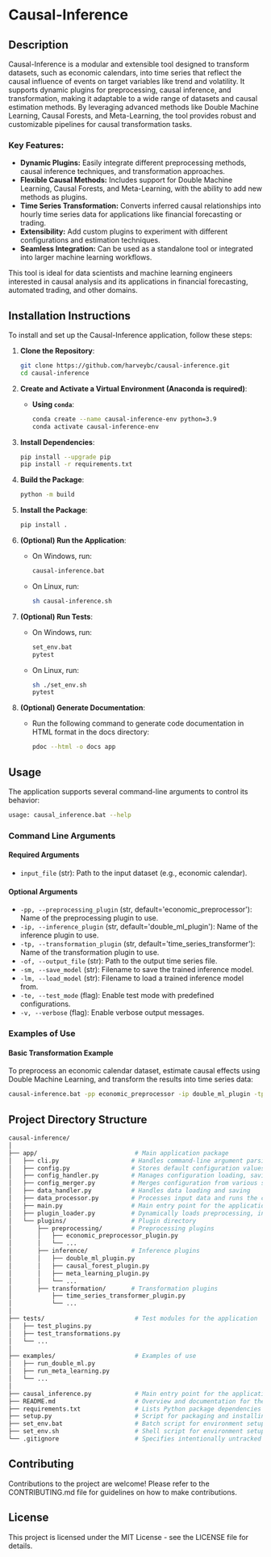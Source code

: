 # Causal-Inference

## Description

Causal-Inference is a modular and extensible tool designed to transform datasets, such as economic calendars, into time series that reflect the causal influence of events on target variables like trend and volatility. It supports dynamic plugins for preprocessing, causal inference, and transformation, making it adaptable to a wide range of datasets and causal estimation methods. By leveraging advanced methods like Double Machine Learning, Causal Forests, and Meta-Learning, the tool provides robust and customizable pipelines for causal transformation tasks.

### Key Features:
- **Dynamic Plugins:** Easily integrate different preprocessing methods, causal inference techniques, and transformation approaches.
- **Flexible Causal Methods:** Includes support for Double Machine Learning, Causal Forests, and Meta-Learning, with the ability to add new methods as plugins.
- **Time Series Transformation:** Converts inferred causal relationships into hourly time series data for applications like financial forecasting or trading.
- **Extensibility:** Add custom plugins to experiment with different configurations and estimation techniques.
- **Seamless Integration:** Can be used as a standalone tool or integrated into larger machine learning workflows.

This tool is ideal for data scientists and machine learning engineers interested in causal analysis and its applications in financial forecasting, automated trading, and other domains.

## Installation Instructions

To install and set up the Causal-Inference application, follow these steps:

1. **Clone the Repository**:
    ```bash
    git clone https://github.com/harveybc/causal-inference.git
    cd causal-inference
    ```

2. **Create and Activate a Virtual Environment (Anaconda is required)**:

    - **Using `conda`**:
        ```bash
        conda create --name causal-inference-env python=3.9
        conda activate causal-inference-env
        ```

3. **Install Dependencies**:
    ```bash
    pip install --upgrade pip
    pip install -r requirements.txt
    ```

4. **Build the Package**:
    ```bash
    python -m build
    ```

5. **Install the Package**:
    ```bash
    pip install .
    ```

6. **(Optional) Run the Application**:
    - On Windows, run:
        ```bash
        causal-inference.bat
        ```

    - On Linux, run:
        ```bash
        sh causal-inference.sh
        ```

7. **(Optional) Run Tests**:
    - On Windows, run:
        ```bash
        set_env.bat
        pytest
        ```

    - On Linux, run:
        ```bash
        sh ./set_env.sh
        pytest
        ```

8. **(Optional) Generate Documentation**:
    - Run the following command to generate code documentation in HTML format in the docs directory:
        ```bash
        pdoc --html -o docs app
        ```

## Usage

The application supports several command-line arguments to control its behavior:
```bash
usage: causal_inference.bat --help
```

### Command Line Arguments

#### Required Arguments

- `input_file` (str): Path to the input dataset (e.g., economic calendar).

#### Optional Arguments

- `-pp, --preprocessing_plugin` (str, default='economic_preprocessor'): Name of the preprocessing plugin to use.
- `-ip, --inference_plugin` (str, default='double_ml_plugin'): Name of the inference plugin to use.
- `-tp, --transformation_plugin` (str, default='time_series_transformer'): Name of the transformation plugin to use.
- `-of, --output_file` (str): Path to the output time series file.
- `-sm, --save_model` (str): Filename to save the trained inference model.
- `-lm, --load_model` (str): Filename to load a trained inference model from.
- `-te, --test_mode` (flag): Enable test mode with predefined configurations.
- `-v, --verbose` (flag): Enable verbose output messages.

### Examples of Use

#### Basic Transformation Example

To preprocess an economic calendar dataset, estimate causal effects using Double Machine Learning, and transform the results into time series data:

```bash
causal-inference.bat -pp economic_preprocessor -ip double_ml_plugin -tp time_series_transformer -of output_time_series.csv
```

## Project Directory Structure
```bash
causal-inference/
│
├── app/                           # Main application package
│   ├── cli.py                    # Handles command-line argument parsing
│   ├── config.py                 # Stores default configuration values
│   ├── config_handler.py         # Manages configuration loading, saving, and merging
│   ├── config_merger.py          # Merges configuration from various sources
│   ├── data_handler.py           # Handles data loading and saving
│   ├── data_processor.py         # Processes input data and runs the causal inference pipeline
│   ├── main.py                   # Main entry point for the application
│   ├── plugin_loader.py          # Dynamically loads preprocessing, inference, and transformation plugins
│   └── plugins/                  # Plugin directory
│       ├── preprocessing/        # Preprocessing plugins
│       │   ├── economic_preprocessor_plugin.py
│       │   └── ...
│       ├── inference/            # Inference plugins
│       │   ├── double_ml_plugin.py
│       │   ├── causal_forest_plugin.py
│       │   ├── meta_learning_plugin.py
│       │   └── ...
│       ├── transformation/       # Transformation plugins
│           ├── time_series_transformer_plugin.py
│           └── ...
│
├── tests/                         # Test modules for the application
│   ├── test_plugins.py
│   ├── test_transformations.py
│   └── ...
│
├── examples/                      # Examples of use
│   ├── run_double_ml.py
│   ├── run_meta_learning.py
│   └── ...
│
├── causal_inference.py            # Main entry point for the application
├── README.md                      # Overview and documentation for the project
├── requirements.txt               # Lists Python package dependencies
├── setup.py                       # Script for packaging and installing the project
├── set_env.bat                    # Batch script for environment setup
├── set_env.sh                     # Shell script for environment setup
└── .gitignore                     # Specifies intentionally untracked files to ignore
```

## Contributing

Contributions to the project are welcome! Please refer to the CONTRIBUTING.md file for guidelines on how to make contributions.

## License

This project is licensed under the MIT License - see the LICENSE file for details.

